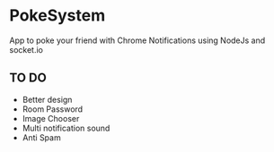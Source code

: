 # PokeSystem

App to poke your friend with Chrome Notifications using NodeJs and socket.io

## TO DO

* Better design
* Room Password
* Image Chooser
* Multi notification sound
* Anti Spam
